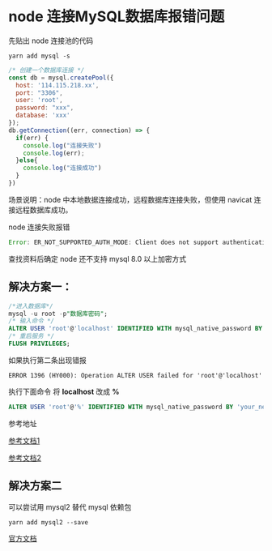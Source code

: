 # node 连接MySQL数据库报错问题

先贴出 node 连接池的代码

```shell
yarn add mysql -s
```

```js
/* 创建一个数据库连接 */
const db = mysql.createPool({
  host: '114.115.218.xx',
  port: "3306",
  user: 'root',
  password: "xxx",
  database: 'xxx'
});
db.getConnection((err, connection) => {
  if(err) {
    console.log("连接失败")
    console.log(err);
  }else{
    console.log("连接成功")
  }
})
```

场景说明：node 中本地数据连接成功，远程数据库连接失败，但使用 navicat 连接远程数据库成功。

node 连接失败报错

```js
Error: ER_NOT_SUPPORTED_AUTH_MODE: Client does not support authentication protocol requested by server; consider upgrading MySQL client 
```

查找资料后确定 node 还不支持 mysql 8.0 以上加密方式

## 解决方案一：

```sql
/*进入数据库*/
mysql -u root -p"数据库密码";
/* 输入命令 */
ALTER USER 'root'@'localhost' IDENTIFIED WITH mysql_native_password BY 'your_new_password';
/* 重启服务 */
FLUSH PRIVILEGES;
```

如果执行第二条出现错报

```shell
ERROR 1396 (HY000): Operation ALTER USER failed for 'root'@'localhost'
```

执行下面命令 将 **localhost** 改成 **%**

```sql
ALTER USER 'root'@'%' IDENTIFIED WITH mysql_native_password BY 'your_new_password';
```

参考地址

[参考文档1](https://stackoverflow.com/questions/50093144/mysql-8-0-client-does-not-support-authentication-protocol-requested-by-server)

[参考文档2](https://blog.csdn.net/q258523454/article/details/84555847)

## 解决方案二

可以尝试用 mysql2 替代 mysql 依赖包

```shell
yarn add mysql2 --save
```

[官方文档](https://www.npmjs.com/package/mysql2)
